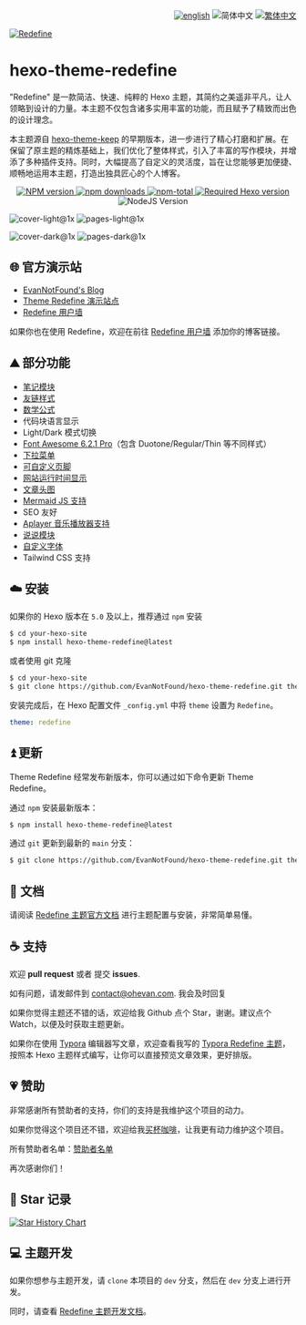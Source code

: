 <div align="right">
  <a title="en" href="README.md"><img src="https://img.shields.io/badge/-English-545759?style=for-the-badge" alt="english"></a>
  <img src="https://img.shields.io/badge/-%E7%AE%80%E4%BD%93%E4%B8%AD%E6%96%87-A31F34?style=for-the-badge" alt="简体中文">
  <a title="zh-TW" href="README_zh-TW.md"><img src="https://img.shields.io/badge/-%E7%B9%81%E4%BD%93%E4%B8%AD%E6%96%87-545759?style=for-the-badge" alt="繁体中文"></a>
</div>

<a href="https://redefine.ohevan.com"><img align="center" src="https://user-images.githubusercontent.com/68590232/226141917-68124e8f-fde0-4edd-b86d-c62932ec369a.png"  alt="Redefine"></a>


# hexo-theme-redefine

"Redefine" 是一款简洁、快速、纯粹的 Hexo 主题，其简约之美遥非平凡，让人领略到设计的力量。本主题不仅包含诸多实用丰富的功能，而且赋予了精致而出色的设计理念。

本主题源自 [hexo-theme-keep](https://github.com/XPoet/hexo-theme-keep) 的早期版本，进一步进行了精心打磨和扩展。在保留了原主题的精炼基础上，我们优化了整体样式，引入了丰富的写作模块，并增添了多种插件支持。同时，大幅提高了自定义的灵活度，旨在让您能够更加便捷、顺畅地运用本主题，打造出独具匠心的个人博客。

<p align="center">
    <a href="https://www.npmjs.com/package/hexo-theme-redefine">
        <img src="https://img.shields.io/npm/v/hexo-theme-redefine?color=F38181&amp;label=version&amp;logo=npm&amp;logoColor=F38181&amp;style=for-the-badge" referrerpolicy="no-referrer" alt="NPM version" />
    </a>
    <a href="https://www.npmjs.com/package/hexo-theme-redefine">
        <img src="https://img.shields.io/npm/dw/hexo-theme-redefine?color=FCE38A&amp;logo=npm&amp;logoColor=FCE38A&amp;style=for-the-badge" referrerpolicy="no-referrer" alt="npm downloads" />
    </a>
    <a href="https://www.npmjs.com/package/hexo-theme-redefine">
        <img src="https://img.shields.io/npm/dt/hexo-theme-redefine?color=95E1D3&amp;label=total&amp;logo=npm&amp;logoColor=95E1D3&amp;style=for-the-badge" referrerpolicy="no-referrer" alt="npm-total" />
    </a>
    <a href="https://hexo.io"><img src="https://img.shields.io/badge/hexo-%3E=5.0.0-8caaee?style=for-the-badge&amp;logo=hexo&amp;logoColor=8caaee" referrerpolicy="no-referrer" alt="Required Hexo version" /></a>
    <img src="https://img.shields.io/badge/node-%3E=12.0-a6d189?style=for-the-badge&amp;logo=node.js&amp;logoColor=a6d189" referrerpolicy="no-referrer" alt="NodeJS Version" />
</p>


![cover-light@1x](https://github.com/EvanNotFound/hexo-theme-redefine/assets/68590232/20425f75-d866-45a0-ac58-fed676f4bff2)
![pages-light@1x](https://github.com/EvanNotFound/hexo-theme-redefine/assets/68590232/c6df4b81-557d-4e0b-8038-b056075d0fa4)

![cover-dark@1x](https://github.com/EvanNotFound/hexo-theme-redefine/assets/68590232/89928d81-a604-4755-a0f2-ff99ab538d0a)
![pages-dark@1x](https://github.com/EvanNotFound/hexo-theme-redefine/assets/68590232/5d51b48d-7b08-4da0-a304-933424739203)


## 🌐 官方演示站

- [EvanNotFound's Blog](https://ohevan.com)
- [Theme Redefine 演示站点](https://redefine.ohevan.com)
- [Redefine 用户墙](https://redefine.ohevan.com/showcase)

如果你也在使用 Redefine，欢迎在前往 [Redefine 用户墙](https://redefine.ohevan.com/showcase) 添加你的博客链接。

## ⛰️ 部分功能

- [笔记模块](https://redefine-docs.ohevan.com/modules/notes)
- [友链样式](https://redefine-docs.ohevan.com/page_templates/friends)
- [数学公式](https://redefine-docs.ohevan.com/plugins/mathjax)
- 代码块语言显示
- Light/Dark 模式切换
- [Font Awesome 6.2.1 Pro](https://redefine-docs.ohevan.com/basic/fontawesome)（包含 Duotone/Regular/Thin 等不同样式）
- [下拉菜单](https://redefine-docs.ohevan.com/dhome/navbar#%E9%93%BE%E6%8E%A5%E5%88%97%E8%A1%A8)
- [可自定义页脚](https://redefine-docs.ohevan.com/footer)
- [网站运行时间显示](https://redefine-docs.ohevan.com/footer#%E8%BF%90%E8%A1%8C%E6%97%B6%E9%97%B4)
- [文章头图](https://redefine-docs.ohevan.com/article_customize/banner)
- [Mermaid JS 支持](https://redefine-docs.ohevan.com/plugins/mermaid)
- SEO 友好
- [Aplayer 音乐播放器支持](https://redefine-docs.ohevan.com/plugins/aplayer)
- [说说模块](https://redefine-docs.ohevan.com/shuoshuo)
- [自定义字体](https://redefine-docs.ohevan.com/basic/global#%E8%87%AA%E5%AE%9A%E4%B9%89%E5%AD%97%E4%BD%93)
- Tailwind CSS 支持

## ☁️ 安装

如果你的 Hexo 版本在 `5.0` 及以上，推荐通过 `npm` 安装

```sh
$ cd your-hexo-site
$ npm install hexo-theme-redefine@latest
```

或者使用 git 克隆

```sh
$ cd your-hexo-site
$ git clone https://github.com/EvanNotFound/hexo-theme-redefine.git themes/redefine
```

安装完成后，在 Hexo 配置文件 `_config.yml` 中将 `theme` 设置为 `Redefine`。

```yaml
theme: redefine
```



## ⏫ 更新

Theme Redefine 经常发布新版本，你可以通过如下命令更新 Theme Redefine。

通过 `npm` 安装最新版本：

```sh
$ npm install hexo-theme-redefine@latest
```

通过 `git` 更新到最新的 `main` 分支：

```sh
$ git clone https://github.com/EvanNotFound/hexo-theme-redefine.git themes/redefine
```



## 📄 文档

请阅读 [Redefine 主题官方文档](https://redefine-docs.ohevan.com/) 进行主题配置与安装，非常简单易懂。

## ☕ 支持

欢迎 **pull request** 或者 提交 **issues**.

如有问题，请发邮件到 [contact@ohevan.com](mailto:contact@ohevan.com). 我会及时回复

如果你觉得主题还不错的话，欢迎给我 Github 点个 Star，谢谢。建议点个 Watch，以便及时获取主题更新。

如果你在使用 [Typora](https://typora.io/) 编辑器写文章，欢迎查看我写的 [Typora Redefine 主题](https://github.com/EvanNotFound/typora-theme-redefine)，按照本 Hexo 主题样式编写，让你可以直接预览文章效果，更好排版。

## 💗 赞助

非常感谢所有赞助者的支持，你们的支持是我维护这个项目的动力。

如果你觉得这个项目还不错，欢迎给我[买杯咖啡](https://github.com/EvanNotFound/hexo-theme-redefine/blob/dev/DONATION.md)，让我更有动力维护这个项目。

所有赞助者名单：[赞助者名单](https://github.com/EvanNotFound/hexo-theme-redefine/blob/dev/DONATION.md)

再次感谢你们！

## 🌟 Star 记录

<a href="https://star-history.com/#EvanNotFound/hexo-theme-redefine&Date">
  <picture>
    <source media="(prefers-color-scheme: dark)" srcset="https://api.star-history.com/svg?repos=EvanNotFound/hexo-theme-redefine&type=Date&theme=dark" />
    <source media="(prefers-color-scheme: light)" srcset="https://api.star-history.com/svg?repos=EvanNotFound/hexo-theme-redefine&type=Date" />
    <img alt="Star History Chart" src="https://api.star-history.com/svg?repos=EvanNotFound/hexo-theme-redefine&type=Date" />
  </picture>
</a>

## 💻 主题开发

如果你想参与主题开发，请 `clone` 本项目的 `dev` 分支，然后在 `dev` 分支上进行开发。

同时，请查看 [Redefine 主题开发文档](https://redefine-docs.ohevan.com/developer)。
